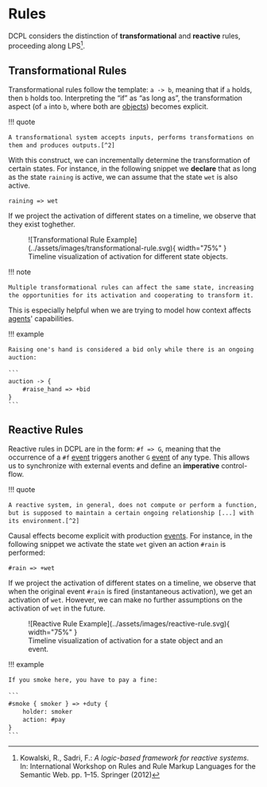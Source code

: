 # Rules

DCPL considers the distinction of **transformational** and **reactive** rules, proceeding along LPS[^1].

## Transformational Rules

Transformational rules follow the template: `a -> b`, meaning that if `a` holds, then `b` holds too. Interpreting the “if” as “as long as”, the transformation aspect (of `a` into `b`, where both are [objects](objects-and-events.md#objects)) becomes explicit.

!!! quote

    A transformational system accepts inputs, performs transformations on them and produces outputs.[^2]

With this construct, we can incrementally determine the transformation of certain states. For instance, in the following snippet we **declare** that as long as the state `raining` is active, we can assume that the state `wet` is also active.

```
raining => wet
```

If we project the activation of different states on a timeline, we observe that they exist toghether.

<figure markdown="span">
  ![Transformational Rule Example](../assets/images/transformational-rule.svg){ width="75%" }
  <figcaption>Timeline visualization of activation for different state objects.</figcaption>
</figure>

!!! note

    Multiple transformational rules can affect the same state, increasing the opportunities for its activation and cooperating to transform it.

This is especially helpful when we are trying to model how context affects [agents](objects-and-events.md#agents)' capabilities.

!!! example

    Raising one's hand is considered a bid only while there is an ongoing auction:

    ```
    auction -> {
        #raise_hand => +bid
    }
    ```

## Reactive Rules

Reactive rules in DCPL are in the form: `#f => G`, meaning that the occurrence of a `#f` [event](objects-and-events.md#event) triggers another `G` [event](objects-and-events.md#event) of any type. This allows us to synchronize with external events and define an **imperative** control-flow.

!!! quote

    A reactive system, in general, does not compute or perform a function, but is supposed to maintain a certain ongoing relationship [...] with its environment.[^2]

Causal effects become explicit with production [events](objects-and-events.md#event). For instance, in the following snippet we activate the state `wet` given an action `#rain` is performed:

```
#rain => +wet
```

If we project the activation of different states on a timeline, we observe that when the original event `#rain` is fired (instantaneous activation), we get an activation of `wet`. However, we can make no further assumptions on the activation of `wet` in the future.

<figure markdown="span">
  ![Reactive Rule Example](../assets/images/reactive-rule.svg){ width="75%" }
  <figcaption>Timeline visualization of activation for a state object and an event.</figcaption>
</figure>

!!! example

    If you smoke here, you have to pay a fine:

    ```
    #smoke { smoker } => +duty {
        holder: smoker
        action: #pay
    }
    ```

[^1]: Kowalski, R., Sadri, F.: _A logic-based framework for reactive systems_. In: International Workshop on Rules and Rule Markup Languages for the Semantic Web. pp. 1–15. Springer (2012)
[^2]: Harel, D., & Pnueli, A. (1985). On the development of reactive systems. Logics and Models of Concurrent Systems, 477–498.
